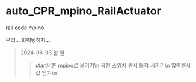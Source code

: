 # auto_CPR_mpino_RailActuator
rail code mpino

우리... 화이팅하자...

> 2024-06-03 할 일 
>>  start버튼 mpino로 옮기기\n
>>  광전 스위치 센서 동작 시키기\n
>>  압력센서 값 받기\n